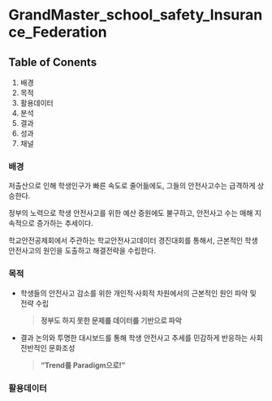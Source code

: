 # GrandMaster_school_safety_Insurance_Federation



## Table of Conents
1. 배경
2. 목적
3. 활용데이터
4. 분석 
5. 결과
6. 성과 
7. 채널




### 배경
저출산으로 인해 학생인구가 빠른 속도로 줄어듦에도, 그들의 안전사고수는 급격하게 상승한다. 

정부의 노력으로 학생 안전사고를 위한 예산 증원에도 불구하고, 안전사고 수는 매해 지속적으로 증가하는 추세이다. 

학교안전공제회에서 주관하는 학교안전사고데이터 경진대회를 통해서, 근본적인 학생안전사고의 원인을 도출하고 해결전략을 수립한다. 


### 목적
- 학생들의 안전사고 감소를 위한 개인적·사회적 차원에서의 
근본적인 원인 파악 및 전략 수립
    
    > **정부도 하지 못한 문제를 
    데이터를 기반으로 파악**
- 결과 논의와 투명한 대시보드를 통해 학생 안전사고 추세를 
민감하게 반응하는 
사회 전반적인 문화조성
    
    > **“Trend를 Paradigm으로!”**


### 활용데이터
